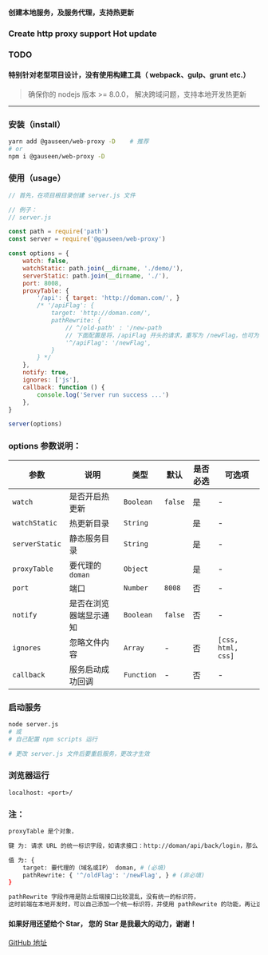 #### 创建本地服务，及服务代理，支持热更新
### Create http proxy support Hot update

### TODO

#### 特别针对老型项目设计，没有使用构建工具（ webpack、gulp、grunt etc.）

> 确保你的 nodejs 版本 >= 8.0.0，
> 解决跨域问题，支持本地开发热更新

---------------
### 安装（install）

```bash
yarn add @gauseen/web-proxy -D    # 推荐
# or
npm i @gauseen/web-proxy -D
```

### 使用（usage）

```js
// 首先，在项目根目录创建 server.js 文件
```

```js
// 例子：
// server.js

const path = require('path')
const server = require('@gauseen/web-proxy')

const options = {
	watch: false,
	watchStatic: path.join(__dirname, './demo/'),
	serverStatic: path.join(__dirname, './'),
	port: 8008,
	proxyTable: {
		'/api': { target: 'http://doman.com/', }
		/* '/apiFlag': {
			target: 'http://doman.com/',
			pathRewrite: {
				// ^/old-path' : '/new-path
				// 下面配置是将，/apiFlag 开头的请求，重写为 /newFlag，也可为 '' (空)
				'^/apiFlag': '/newFlag',
			}
		} */
	},
	notify: true,
	ignores: ['js'],
	callback: function () {
		console.log('Server run success ...')
	},
}

server(options)
```

### options 参数说明：
| 参数 | 说明 | 类型 | 默认 | 是否必选 | 可选项 |
|------|-------|---------|-------|--------|--------|
| `watch` | 是否开启热更新 | `Boolean` | `false` | 是 | - |
| `watchStatic` | 热更新目录 | `String` | | 是 | - |
| `serverStatic` | 静态服务目录 | `String` | | 是 | - |
| `proxyTable` | 要代理的 `doman` | `Object` | | 是 | - |
| `port` | 端口 | `Number` | `8008` | 否 | - |
| `notify` | 是否在浏览器端显示通知 | `Boolean` | `false` | 否 | - |
| `ignores` | 忽略文件内容 | `Array` | - | 否 | `[css, html, css]` |
| `callback` | 服务启动成功回调 | `Function` | - | 否 | - |

### 启动服务

```bash
node server.js
# 或
# 自己配置 npm scripts 运行

# 更改 server.js 文件后要重启服务，更改才生效
```
### 浏览器运行
`localhost: <port>/`


### 注：
```bash
proxyTable 是个对象，

键 为: 请求 URL 的统一标识字段，如请求接口：http://doman/api/back/login，那么 api 就是它的标识字段

值 为: {
	target: 要代理的（域名或IP） doman, # (必填)
	pathRewrite: { '^/oldFlag': '/newFlag', } # (非必填)
}

pathRewrite 字段作用是防止后端接口比较混乱，没有统一的标识符，
这时前端在本地开发时，可以自己添加一个统一标识符，并使用 pathRewrite 的功能，再让这个字段设置为空字符，这样就可以请求到服务端本来的 URL
```

#### 如果好用还望给个 Star， 您的 Star 是我最大的动力，谢谢！

[GitHub 地址](https://github.com/gauseen/web-proxy)